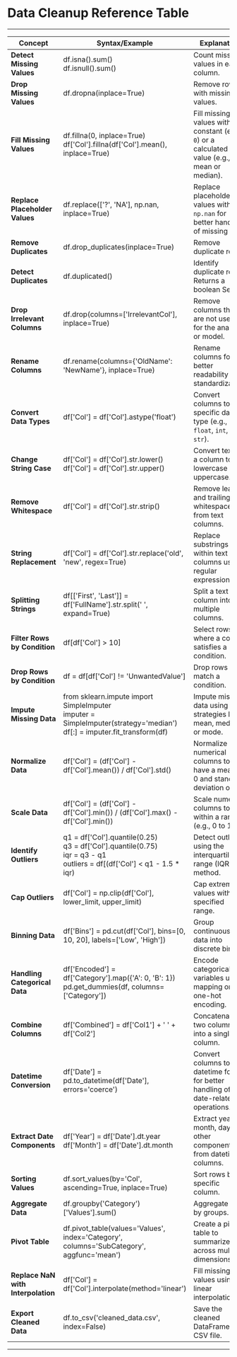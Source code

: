 # Data Cleanup Reference Table

---

| **Concept**                 | **Syntax/Example**                                                                                          | **Explanation**                                                                                               |
|------------------------------|-----------------------------------------------------------------------------------------------------------|---------------------------------------------------------------------------------------------------------------|
| **Detect Missing Values**    | df.isna().sum() <br> df.isnull().sum()                                                                    | Count missing values in each column.                                                                          |
| **Drop Missing Values**      | df.dropna(inplace=True)                                                                                   | Remove rows with missing values.                                                                              |
| **Fill Missing Values**      | df.fillna(0, inplace=True) <br> df['Col'].fillna(df['Col'].mean(), inplace=True)                          | Fill missing values with a constant (e.g., `0`) or a calculated value (e.g., mean or median).                 |
| **Replace Placeholder Values** | df.replace(['?', 'NA'], np.nan, inplace=True)                                                          | Replace placeholder values with `np.nan` for better handling of missing data.                                 |
| **Remove Duplicates**        | df.drop_duplicates(inplace=True)                                                                         | Remove duplicate rows.                                                                                        |
| **Detect Duplicates**        | df.duplicated()                                                                                          | Identify duplicate rows. Returns a boolean Series.                                                            |
| **Drop Irrelevant Columns**  | df.drop(columns=['IrrelevantCol'], inplace=True)                                                         | Remove columns that are not useful for the analysis or model.                                                 |
| **Rename Columns**           | df.rename(columns={'OldName': 'NewName'}, inplace=True)                                                  | Rename columns for better readability or standardization.                                                     |
| **Convert Data Types**       | df['Col'] = df['Col'].astype('float')                                                                    | Convert columns to a specific data type (e.g., `float`, `int`, or `str`).                                     |
| **Change String Case**       | df['Col'] = df['Col'].str.lower() <br> df['Col'] = df['Col'].str.upper()                                 | Convert text in a column to lowercase or uppercase.                                                           |
| **Remove Whitespace**        | df['Col'] = df['Col'].str.strip()                                                                        | Remove leading and trailing whitespace from text columns.                                                     |
| **String Replacement**       | df['Col'] = df['Col'].str.replace('old', 'new', regex=True)                                              | Replace substrings within text columns using regular expressions.                                             |
| **Splitting Strings**        | df[['First', 'Last']] = df['FullName'].str.split(' ', expand=True)                                       | Split a text column into multiple columns.                                                                    |
| **Filter Rows by Condition** | df[df['Col'] > 10]                                                                                      | Select rows where a column satisfies a condition.                                                             |
| **Drop Rows by Condition**   | df = df[df['Col'] != 'UnwantedValue']                                                                    | Drop rows that match a condition.                                                                             |
| **Impute Missing Data**      | from sklearn.impute import SimpleImputer <br> imputer = SimpleImputer(strategy='median') <br> df[:] = imputer.fit_transform(df) | Impute missing data using strategies like mean, median, or mode.                                              |
| **Normalize Data**           | df['Col'] = (df['Col'] - df['Col'].mean()) / df['Col'].std()                                             | Normalize numerical columns to have a mean of 0 and standard deviation of 1.                                  |
| **Scale Data**               | df['Col'] = (df['Col'] - df['Col'].min()) / (df['Col'].max() - df['Col'].min())                          | Scale numerical columns to fit within a range (e.g., 0 to 1).                                                 |
| **Identify Outliers**        | q1 = df['Col'].quantile(0.25) <br> q3 = df['Col'].quantile(0.75) <br> iqr = q3 - q1 <br> outliers = df[(df['Col'] < q1 - 1.5 * iqr) | Detect outliers using the interquartile range (IQR) method.                                                   |
| **Cap Outliers**             | df['Col'] = np.clip(df['Col'], lower_limit, upper_limit)                                                 | Cap extreme values within a specified range.                                                                  |
| **Binning Data**             | df['Bins'] = pd.cut(df['Col'], bins=[0, 10, 20], labels=['Low', 'High'])                                 | Group continuous data into discrete bins.                                                                     |
| **Handling Categorical Data** | df['Encoded'] = df['Category'].map({'A': 0, 'B': 1}) <br> pd.get_dummies(df, columns=['Category'])       | Encode categorical variables using mapping or one-hot encoding.                                               |
| **Combine Columns**          | df['Combined'] = df['Col1'] + ' ' + df['Col2']                                                          | Concatenate two columns into a single column.                                                                 |
| **Datetime Conversion**      | df['Date'] = pd.to_datetime(df['Date'], errors='coerce')                                                | Convert columns to datetime format for better handling of date-related operations.                            |
| **Extract Date Components**  | df['Year'] = df['Date'].dt.year <br> df['Month'] = df['Date'].dt.month                                  | Extract year, month, day, or other components from datetime columns.                                           |
| **Sorting Values**           | df.sort_values(by='Col', ascending=True, inplace=True)                                                  | Sort rows by a specific column.                                                                               |
| **Aggregate Data**           | df.groupby('Category')['Values'].sum()                                                                 | Aggregate data by groups.                                                                                     |
| **Pivot Table**              | df.pivot_table(values='Values', index='Category', columns='SubCategory', aggfunc='mean')                | Create a pivot table to summarize data across multiple dimensions.                                            |
| **Replace NaN with Interpolation** | df['Col'] = df['Col'].interpolate(method='linear')                                                 | Fill missing values using linear interpolation.                                                               |
| **Export Cleaned Data**      | df.to_csv('cleaned_data.csv', index=False)                                                             | Save the cleaned DataFrame to a CSV file.                                                                     |

---